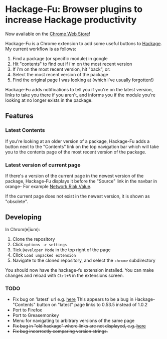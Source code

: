 # Hackage-Fu: Browser plugins to increase Hackage productivity

Now available on the [Chrome Web Store][webstore]!

Hackage-Fu is a Chrome extension to add some useful buttons to
[Hackage][hackage]. My current workflow is as follows:

1. Find a package (or specific module) in google
2. Hit "contents" to find out if i'm on the most recent version
3. If i'm on the most recent version, hit "back", or:
4. Select the most recent version of the package
5. Find the original page I was looking at (which i've usually forgotten!)

Hackage-Fu adds notifications to tell you if you're on the latest version,
links to take you there if you aren't, and informs you if the module you're
looking at no longer exists in the package.

## Features

### Latest Contents

If you're looking at an older version of a package, Hackage-Fu adds a button next
to the "Contents" link on the top navigation bar which will take you to the
contents page of the most recent version of the package.

### Latest version of current page

If there's a version of the current page in the newest version of the package,
Hackage-Fu displays it before the "Source" link in the navbar in orange-
For example [Network.Riak.Value][example-newer-page].

If the current page does not exist in the newest version, it is shown as
"obsolete".

## Developing

In Chrom(e|ium):

1. Clone the repository
2. Click `options -> settings`
3. Tick `Developer Mode` in the top right of the page
4. Click `Load unpacked extension`
5. Navigate to the cloned repository, and select the `chrome` subdirectory

You should now have the hackage-fu extension installed. You can make
changes and reload with `Ctrl+R` in the extensions screen.

### TODO

* Fix bug on 'latest' url e.g. [here][latest-url-bug]
  This appears to be a bug in Hackage- "Contents" button on "latest" page
  links to 0.53.5 instead of 1.0.2
* Port to Firefox
* Port to Greasemonkey
* Menu for navigating to arbitrary versions of the same page
* <del>Fix bug in "old hackage" where links are not displayed, e.g. [here][old-hackage]</del>
* <del>Fix bug incorrectly comparing version strings.</del>

[hackage]: http://hackage.haskell.org/packages/hackage.html
[example-newer-page]: http://hackage.haskell.org/packages/archive/riak/0.6.0.0/doc/html/Network-Riak-Value.html
[webstore]: https://chrome.google.com/webstore/detail/hackage-fu/dnpldbohleinhdgfnhlkofpgkdcfcfmf/related
[old-hackage]: http://hackage.haskell.org/packages/archive/bytestring/0.9.0.4/doc/html/Data-ByteString-Lazy.html
[latest-url-bug]: http://hackage.haskell.org/packages/archive/category-extras/latest/doc/html/Control-Functor-Zip.html
